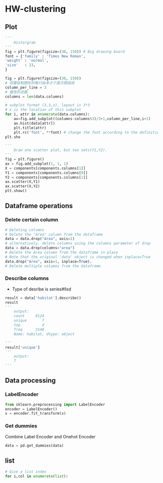 # HW-clustering

## Plot

```python
'''
    Historgram
'''
fig = plt.figure(figsize=(30, 150)) # Big drawing board
font = {'family' : 'Times New Roman',
'weight' : 'normal',
'size'   : 23,
}

fig = plt.figure(figsize=(30, 150))
# 将要绘制图形的每行由多少个直方图组成
column_per_line = 3
# 属性的总数
columns = len(data.columns)

# subplot format (3,3,x), layout is 3*3
# x is the location of this subplot
for i, attr in enumerate(data.columns):
    ax=fig.add_subplot((columns-columns%3)/3+1,column_per_line,i+1)
    ax.hist(data[attr])
    plt.title(attr)
    plt.rc('font', **font) # change the font according to the definition above
plt.sho
```

```python
'''
    Draw one scatter plot, but two sets(Y1,Y2).
'''
fig = plt.figure()
ax = fig.add_subplot(1, 1, 1)  
X = components[components.columns[1]] 
Y1 = components[components.columns[0]]
Y2 = components[components.columns[1]]
ax.scatter(X,Y1)
ax.scatter(X,Y2)
plt.show()
```

## Dataframe operations

### Delete certain column

```python
# Deleting columns
# Delete the "Area" column from the dataframe
data = data.drop("Area", axis=1)
# alternatively, delete columns using the columns parameter of drop
data = data.drop(columns="area")
# Delete the Area column from the dataframe in place
# Note that the original 'data' object is changed when inplace=True
data.drop("Area", axis=1, inplace=True). 
# Delete multiple columns from the dataframe
```

### Describe columns

* Type of desribe is series\#llsd

```python
result = data['habitat'].describe()
result
'''
    output:
    count     8124
    unique       7
    top          d
    freq      3148
    Name: habitat, dtype: object

'''
result['unique']
'''
    output:
    7
'''
```

## Data processing

### LabelEncoder

```python
from sklearn.preprocessing import LabelEncoder 
encoder = LabelEncoder()
x = encoder.fit_transform(x)
```

### Get dummies

Combine Label Encoder and Onehot Encoder

```python
data = pd.get_dummies(data)
```

## list

```python
# Give a list index
for i,col in enumerate(list):
```



